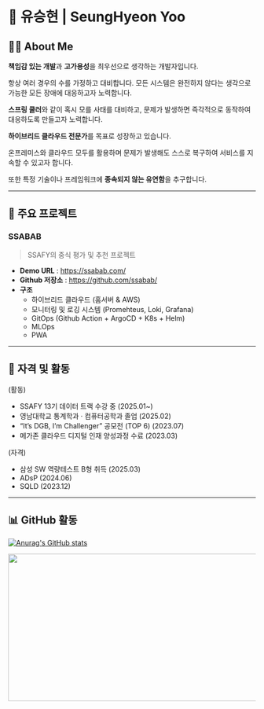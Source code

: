 # 👋 유승현 | SeungHyeon Yoo

## 🧑‍💻 About Me

**책임감 있는 개발**과 **고가용성**을 최우선으로 생각하는 개발자입니다.

항상 여러 경우의 수를 가정하고 대비합니다. 모든 시스템은 완전하지 않다는 생각으로 가능한 모든 장애에 대응하고자 노력합니다. 

**스프링 쿨러**와 같이 혹시 모를 사태를 대비하고, 문제가 발생하면 즉각적으로 동작하여 대응하도록 만들고자 노력합니다.

**하이브리드 클라우드 전문가**를 목표로 성장하고 있습니다. 

온프레미스와 클라우드 모두를 활용하며 문제가 발생해도 스스로 복구하여 서비스를 지속할 수 있고자 합니다. 

또한 특정 기술이나 프레임워크에 **종속되지 않는 유연함**을 추구합니다.

---

## 🚀 주요 프로젝트

### SSABAB 
> SSAFY의 중식 평가 및 추천 프로젝트
- **Demo URL** : https://ssabab.com/
- **Github 저장소** : https://github.com/ssabab/
- **구조**
  - 하이브리드 클라우드 (홈서버 & AWS)
  - 모니터링 및 로깅 시스템 (Promehteus, Loki, Grafana)
  - GitOps (Github Action + ArgoCD + K8s + Helm)
  - MLOps
  - PWA

---


## 🏅 자격 및 활동
(활동)
- SSAFY 13기 데이터 트랙 수강 중 (2025.01~)
- 영남대학교 통계학과 · 컴퓨터공학과 졸업 (2025.02)
- “It’s DGB, I’m Challenger” 공모전 (TOP 6) (2023.07)
- 메가존 클라우드 디지털 인재 양성과정 수료 (2023.03)

(자격)
- 삼성 SW 역량테스트 B형 취득 (2025.03)
- ADsP (2024.06)
- SQLD (2023.12)

---

## 📊 GitHub 활동

[![Anurag's GitHub stats](https://github-readme-stats.vercel.app/api?username=Yoo-SeungHyeon&show_icons=true&theme=default)](https://github.com/anuraghazra/github-readme-stats)

<a href="https://www.solve-nyang.com"><img src="https://api.solve-nyang.com/compose/ysh01150" width="600" height="300"/></a>
